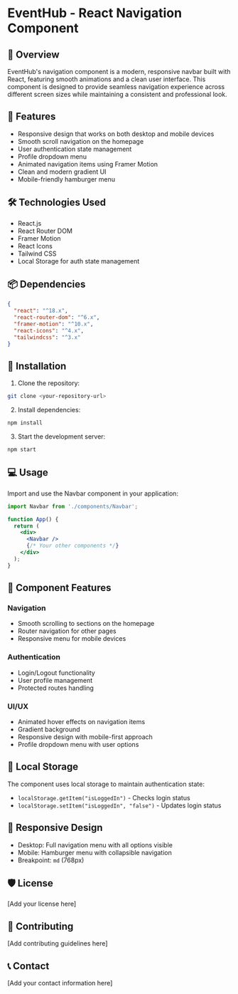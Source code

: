 # EventHub - React Navigation Component

## 🌟 Overview
EventHub's navigation component is a modern, responsive navbar built with React, featuring smooth animations and a clean user interface. This component is designed to provide seamless navigation experience across different screen sizes while maintaining a consistent and professional look.

## 🚀 Features
- Responsive design that works on both desktop and mobile devices
- Smooth scroll navigation on the homepage
- User authentication state management
- Profile dropdown menu
- Animated navigation items using Framer Motion
- Clean and modern gradient UI
- Mobile-friendly hamburger menu

## 🛠️ Technologies Used
- React.js
- React Router DOM
- Framer Motion
- React Icons
- Tailwind CSS
- Local Storage for auth state management

## 📦 Dependencies
```json
{
  "react": "^18.x",
  "react-router-dom": "^6.x",
  "framer-motion": "^10.x",
  "react-icons": "^4.x",
  "tailwindcss": "^3.x"
}
```

## 🔧 Installation

1. Clone the repository:
```bash
git clone <your-repository-url>
```

2. Install dependencies:
```bash
npm install
```

3. Start the development server:
```bash
npm start
```

## 💻 Usage

Import and use the Navbar component in your application:

```jsx
import Navbar from './components/Navbar';

function App() {
  return (
    <div>
      <Navbar />
      {/* Your other components */}
    </div>
  );
}
```

## 🎨 Component Features

### Navigation
- Smooth scrolling to sections on the homepage
- Router navigation for other pages
- Responsive menu for mobile devices

### Authentication
- Login/Logout functionality
- User profile management
- Protected routes handling

### UI/UX
- Animated hover effects on navigation items
- Gradient background
- Responsive design with mobile-first approach
- Profile dropdown menu with user options

## 🔐 Local Storage
The component uses local storage to maintain authentication state:
- `localStorage.getItem("isLoggedIn")` - Checks login status
- `localStorage.setItem("isLoggedIn", "false")` - Updates login status

## 📱 Responsive Design
- Desktop: Full navigation menu with all options visible
- Mobile: Hamburger menu with collapsible navigation
- Breakpoint: `md` (768px)

## 🛡️ License
[Add your license here]

## 👥 Contributing
[Add contributing guidelines here]

## 📞 Contact
[Add your contact information here]